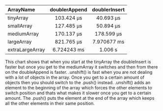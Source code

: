 | ArrayName       | doublerAppend | doublerInsert |
| :-------------- | :-----------: | :-----------: |
| tinyArray       |  103.424 μs   |   40.693 μs   |
| smallArray      |  127.485 μs   |   50.894 μs   |
| mediumArray     |  170.137 μs   |  178.599 μs   |
| largeArray      |  821.765 μs   |  7.970677 ms  |
| extraLargeArray |  6.724243 ms  |    1.006 s    |




This chart shows that when you start at the tinyArray the doubleInsert is faster but once you get to
the mediumArray it switches and then from there on the doubleAppend is faster. .unshift() is fast when you are not dealing
with a lot of objects in the array. Once you get to a certain amount of objects then you should switch to the .push()
instead. .unshift() adds an element to the beginning of the array which forces the other elements to switch position 
and thats what makes it slower once you get to a certain amount. The .push() puts the element at the end of the array
which keeps all the other elements in their same position.
